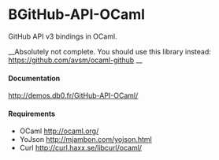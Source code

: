 BGitHub-API-OCaml
================

GitHub API v3 bindings in OCaml.

__Absolutely not complete. You should use this library instead: https://github.com/avsm/ocaml-github __

#### Documentation

http://demos.db0.fr/GitHub-API-OCaml/

#### Requirements

* OCaml http://ocaml.org/
* YoJson http://mjambon.com/yojson.html
* Curl http://curl.haxx.se/libcurl/ocaml/
